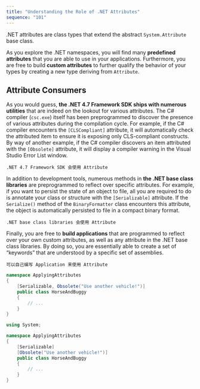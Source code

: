 ```yaml
---
title: "Understanding the Role of .NET Attributes"
sequence: "101"
---
```


.NET attributes are class types that extend the abstract `System.Attribute` base class.

As you explore the .NET namespaces, you will find many **predefined attributes**
that you are able to use in your applications.
Furthermore, you are free to build **custom attributes** to further qualify the behavior of your types
by creating a new type deriving from `Attribute`.

## Attribute Consumers

As you would guess, **the .NET 4.7 Framework SDK ships with numerous utilities**
that are indeed on the lookout for various attributes.
The C# compiler (`csc.exe`) itself has been preprogrammed
to discover the presence of various attributes during the compilation cycle.
For example, if the C# compiler encounters the `[CLSCompliant]` attribute,
it will automatically check the attributed item to ensure it is exposing only CLS-compliant constructs.
By way of another example, if the C# compiler discovers an item attributed with the `[Obsolete]` attribute,
it will display a compiler warning in the Visual Studio Error List window.

```text
.NET 4.7 Framework SDK 会使用 Attribute
```

In addition to development tools, numerous methods in **the .NET base class libraries** are
preprogrammed to reflect over specific attributes.
For example, if you want to persist the state of an object to file,
all you are required to do is annotate your class or structure with the `[Serializable]` attribute.
If the `Serialize()` method of the `BinaryFormatter` class encounters this attribute,
the object is automatically persisted to file in a compact binary format.

```text
.NET base class libraries 会使用 Attribute
```

Finally, you are free to **build applications** that are programmed to reflect over your own custom attributes,
as well as any attribute in the .NET base class libraries.
By doing so, you are essentially able to create a set of “keywords”
that are understood by a specific set of assemblies.

```text
可以自己编写 Application 来使用 Attribute
```

```csharp
namespace ApplyingAttributes
{
    [Serializable, Obsolete("Use another vehicle!")]
    public class HorseAndBuggy
    {
        // ...
    }
}
```

```csharp
using System;

namespace ApplyingAttributes
{
    [Serializable]
    [Obsolete("Use another vehicle!")]
    public class HorseAndBuggy
    {
        // ...
    }
}
```

